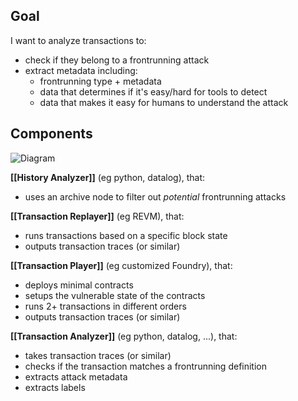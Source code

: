 ## Goal

I want to analyze transactions to:
- check if they belong to a frontrunning attack
- extract metadata including:
    - frontrunning type + metadata
    - data that determines if it's easy/hard for tools to detect
    - data that makes it easy for humans to understand the attack

## Components

![Diagram](http://www.plantuml.com/plantuml/png/RLBBRW8n3BpdAonESDW_g2eGekgX3uGgBhHQcQm5KKEoSap5zkiRaWRORWzHdF5uDBOp3O8inuDL3GfkCH2CPgptvelWnJVqxiOBDZll9YF009XJjOifjNaqGJntW0vjzqtySQRiCrWNK6tU65r0BSOxO6ejTiHHTxLOFqzIIG7xr9wgdAw2DrON9nF4k1sSeK0Iekwhx8cXnPOuPDVqoweBgo-1XzOIh8_M4UFMnfxdtWcZbf3ATNdr_LqQUV17rt2NUyceKceyWTLoVhv6Io_anA05547zcMNbgXKIRPQI43GvPECJAHVK1KkyQ4BJHIE62Nt2BTcCsXGgTRijg9ATUE2kgkw7Q_eBG6JrFQh17F_XtBwWkgus1rcss5Pbiabeq6if62Q6Ilc6glTHBd4cbxbCoJNnn_y0)

**[[History Analyzer]]** (eg python, datalog), that:
- uses an archive node to filter out *potential* frontrunning attacks

**[[Transaction Replayer]]** (eg REVM), that:
- runs transactions based on a specific block state
- outputs transaction traces (or similar)

**[[Transaction Player]]** (eg customized Foundry), that:
- deploys minimal contracts
- setups the vulnerable state of the contracts
- runs 2+ transactions in different orders
- outputs transaction traces (or similar)

**[[Transaction Analyzer]]** (eg python, datalog, ...), that:
- takes transaction traces (or similar)
- checks if the transaction matches a frontrunning definition
- extracts attack metadata
- extracts labels
